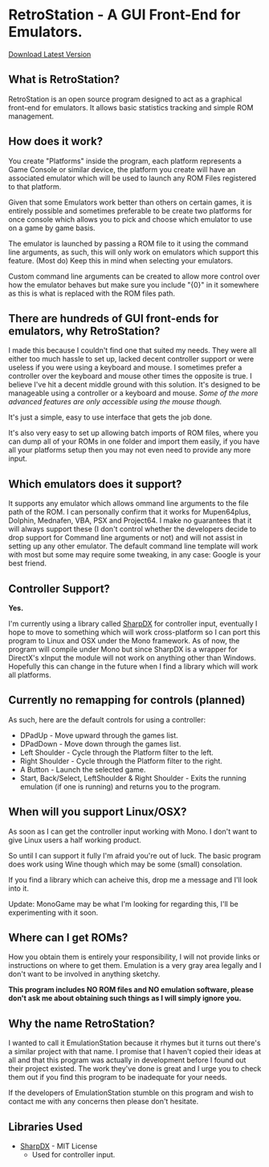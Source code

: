 # RetroStation - A GUI Front-End for Emulators.

[Download Latest Version](https://github.com/KieranMcCool/RetroStation/blob/master/Versions/RetroStationLatest.zip?raw=true)

## What is RetroStation?

RetroStation is an open source program designed to act as a graphical front-end for
emulators. It allows basic statistics tracking and simple ROM management.

## How does it work?

You create "Platforms" inside the program, each platform represents a Game Console or
similar device, the platform you create will have an associated emulator which will be
used to launch any ROM Files registered to that platform.

Given that some Emulators work better than others on certain games, it is entirely
possible and sometimes preferable to be create two platforms for once console which
allows you to pick and choose which emulator to use on a game by game basis.

The emulator is launched by passing a ROM file to it using the command line arguments,
as such, this will only work on emulators which support this feature. (Most do) Keep
this in mind when selecting your emulators.

Custom command line arguments can be created to allow more control over how the emulator
behaves but make sure you include "{0}" in it somewhere as this is what is replaced with
the ROM files path.

## There are hundreds of GUI front-ends for emulators, why RetroStation?

I made this because I couldn't find one that suited my needs. They
were all either too much hassle to set up, lacked decent controller support or were
useless if you were using a keyboard and mouse. I sometimes prefer a controller over the
keyboard and mouse other times the opposite is true. I believe I've hit a decent middle 
ground with this solution. It's designed to be manageable using a controller or a keyboard
and mouse. *Some of the more advanced features are only accessible using the
mouse though.* 

It's just a simple, easy to use interface that gets the job done.

It's also very easy to set up allowing batch imports of ROM files, where you can dump
all of your ROMs in one folder and import them easily, if you have all your platforms
setup then you may not even need to provide any more input.

## Which emulators does it support?

It supports any emulator which allows ommand line arguments to the file path of the
ROM. I can personally confirm that it works for Mupen64plus, Dolphin, Mednafen, VBA, PSX and
Project64. I make no guarantees that it will always support these (I don't control
whether the developers decide to drop support for Command line arguments or not) and will not
assist in setting up any other emulator. The default command line template will work
with most but some may require some tweaking, in any case: Google is your best friend. 

## Controller Support?

**Yes.**

I'm currently using a library called [SharpDX](http://sharpdx.org/) for controller input, eventually I hope
to move to something which will work cross-platform so I can port this program to Linux
and OSX under the Mono framework. As of now, the program will compile under Mono but
since SharpDX is a wrapper for DirectX's xInput the module will not work on anything
other than Windows. Hopefully this can change in the future when I find a library which
will work all platforms.

## Currently no remapping for controls (planned)

As such, here are the default controls for using a controller:
* DPadUp - Move upward through the games list.
* DPadDown - Move down through the games list.
* Left Shoulder - Cycle through the Platform filter to the left.
* Right Shoulder - Cycle through the Platform filter to the right.
* A Button - Launch the selected game.
* Start, Back/Select, LeftShoulder & Right Shoulder - Exits the running emulation (if one is 
running) and returns you to the program.


## When will you support Linux/OSX?

As soon as I can get the controller input working with Mono.
I don't want to give Linux users a half working product.

So until I can support it fully I'm afraid you're out of luck. The basic program does
work using Wine though which may be some (small) consolation.

If you find a library which can acheive this, drop me a message and I'll look into it.

Update: MonoGame may be what I'm looking for regarding this, I'll be experimenting with
it soon.

## Where can I get ROMs?

How you obtain them is entirely your responsibility, I will not provide links or
instructions on where to get them. Emulation is a very gray area legally and I don't
want to be involved in anything sketchy. 

**This program includes NO ROM files and NO
emulation software, please don't ask me about obtaining such things as I will simply
ignore you.**

## Why the name RetroStation?

I wanted to call it EmulationStation because it rhymes but it turns out there's a
similar project with that name. I promise that I haven't copied their ideas at
all and that this program was actually in development before I found out their project 
existed. The work they've done is great and I urge you to check them out if you find 
this program to be inadequate for your needs. 

If the developers of EmulationStation stumble on this program and wish to contact me with any
concerns then please don't hesitate. 

## Libraries Used

* [SharpDX](http://sharpdx.org/) - MIT License
	- Used for controller input. 
